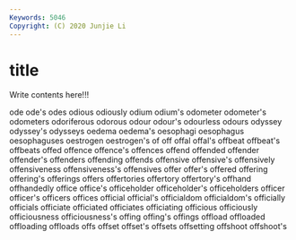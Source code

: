 ```yaml
---
Keywords: 5046
Copyright: (C) 2020 Junjie Li
---
```


# title

Write contents here!!!
 
ode
ode's 
odes 
odious 
odiously 
odium 
odium's 
odometer 
odometer's 
odometers 
odoriferous
odorous 
odour 
odour's 
odourless 
odours 
odyssey 
odyssey's 
odysseys 
oedema 
oedema's
oesophagi 
oesophagus 
oesophaguses 
oestrogen 
oestrogen's 
of 
off 
offal 
offal's 
offbeat
offbeat's 
offbeats 
offed 
offence 
offence's 
offences 
offend 
offended 
offender 
offender's
offenders 
offending 
offends 
offensive 
offensive's 
offensively 
offensiveness 
offensiveness's 
offensives 
offer
offer's 
offered 
offering 
offering's 
offerings 
offers 
offertories 
offertory 
offertory's 
offhand
offhandedly 
office 
office's 
officeholder 
officeholder's 
officeholders 
officer 
officer's 
officers 
offices
official 
official's 
officialdom 
officialdom's 
officially 
officials 
officiate 
officiated 
officiates 
officiating
officious 
officiously 
officiousness 
officiousness's 
offing 
offing's 
offings 
offload 
offloaded 
offloading
offloads 
offs 
offset 
offset's 
offsets 
offsetting 
offshoot 
offshoot's 
